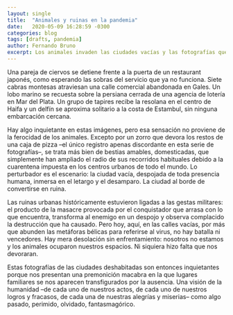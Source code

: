 ```yaml
---
layout: single
title:  "Animales y ruinas en la pandemia"
date:   2020-05-09 16:28:59 -0300
categories: blog
tags: [drafts, pandemia]
author: Fernando Bruno
excerpt: Los animales invaden las ciudades vacías y las fotografías que los registran son inquietantes porque muestran una imagen de las ciudades como ruinas.
---
```


Una pareja de ciervos se detiene frente a la puerta de un restaurant japonés, como esperando las sobras del servicio que ya no funciona. Siete cabras montesas atraviesan una calle comercial abandonada en Gales. Un lobo marino se recuesta sobre la persiana cerrada de una agencia de lotería en Mar del Plata. Un grupo de tapires recibe la resolana en el centro de Haifa y un delfín se aproxima solitario a la costa de Estambul, sin ninguna embarcación cercana.

Hay algo inquietante en estas imágenes, pero esa sensación no proviene de la ferocidad de los animales. Excepto por un zorro que devora los restos de una caja de pizza –el único registro apenas discordante en esta serie de fotografías–, se trata más bien de bestias amables, domesticadas, que simplemente han ampliado el radio de sus recorridos habituales debido a la cuarentena impuesta en los centros urbanos de todo el mundo. Lo perturbador es el escenario: la ciudad vacía, despojada de toda presencia humana, inmersa en el letargo y el desamparo. La ciudad al borde de convertirse en ruina.

Las ruinas urbanas históricamente estuvieron ligadas a las gestas militares: el producto de la masacre provocada por el conquistador que arrasa con lo que encuentra, transforma al enemigo en un despojo y observa complacido la destrucción que ha causado. Pero hoy, aquí, en las calles vacías, por más que abunden las metáforas bélicas para referirse al virus, no hay batalla ni vencedores. Hay mera desolación sin enfrentamiento: nosotros no estamos y los animales ocuparon nuestros espacios. Ni siquiera hizo falta que nos devoraran.

Estas fotografías de las ciudades deshabitadas son entonces inquietantes porque nos presentan una premonición macabra en la que lugares familiares se nos aparecen transfigurados por la ausencia. Una visión de la humanidad –de cada uno de nuestros actos, de cada uno de nuestros logros y fracasos, de cada una de nuestras alegrías y miserias– como algo pasado, perimido, olvidado, fantasmagórico.

